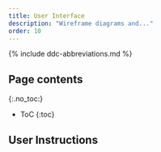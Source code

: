 ```yaml
---
title: User Interface
description: "Wireframe diagrams and..."
order: 10
---
```


{% include ddc-abbreviations.md %}

## Page contents
{:.no_toc:}

- ToC
{:toc}

## User Instructions

> 

